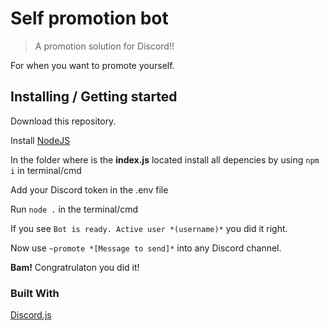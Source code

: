 
# Self promotion bot
> A promotion solution for Discord!!

For when you want to promote yourself.

## Installing / Getting started

Download this repository.

Install [NodeJS](nodejs.org)

In the folder where is the **index.js** located install all depencies by using ```npm i``` in terminal/cmd

Add your Discord token in the .env file

Run ```node .``` in the terminal/cmd

If you see ```Bot is ready. Active user *(username)*``` you did it right.

Now use ```~promote *[Message to send]*``` into any Discord channel.

**Bam!** Congratrulaton you did it!

### Built With
[Discord.js](https://github.com/discordjs/discord.js)